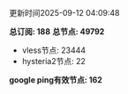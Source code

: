 更新时间2025-09-12 04:09:48

**总订阅: 188**
**总节点: 49792**
- vless节点: 23444
- hysteria2节点: 22

**google ping有效节点: 162**

